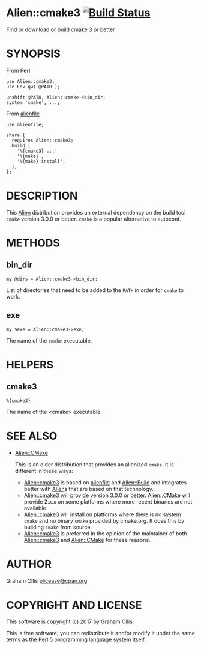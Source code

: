 # Alien::cmake3 [![Build Status](https://secure.travis-ci.org/plicease/Alien-cmake3.png)](http://travis-ci.org/plicease/Alien-cmake3)

Find or download or build cmake 3 or better

# SYNOPSIS

From Perl:

    use Alien::cmake3;
    use Env qw( @PATH );
    
    unshift @PATH, Alien::cmake->bin_dir;
    system 'cmake', ...;

From [alienfile](https://metacpan.org/pod/alienfile)

    use alienfile;
    
    share {
      requires Alien::cmake3;
      build [
        '%{cmake3} ...'
        '%{make}',
        '%{make} install',
      ],
    };

# DESCRIPTION

This [Alien](https://metacpan.org/pod/Alien) distribution provides an external dependency on the build tool `cmake`
version 3.0.0 or better.  `cmake` is a popular alternative to autoconf.

# METHODS

## bin\_dir

    my @dirs = Alien::cmake3->bin_dir;

List of directories that need to be added to the `PATH` in order for `cmake` to work.

## exe

    my $exe = Alien::cmake3->exe;

The name of the `cmake` executable.

# HELPERS

## cmake3

    %{cmake3}

The name of the &lt;cmake> executable.

# SEE ALSO

- [Alien::CMake](https://metacpan.org/pod/Alien::CMake)

    This is an older distribution that provides an alienized `cmake`.  It is different in
    these ways:

    - [Alien::cmake3](https://metacpan.org/pod/Alien::cmake3) is based on [alienfile](https://metacpan.org/pod/alienfile) and [Alien::Build](https://metacpan.org/pod/Alien::Build) and integrates better with [Alien](https://metacpan.org/pod/Alien)s that are based on that technology.
    - [Alien::cmake3](https://metacpan.org/pod/Alien::cmake3) will provide version 3.0.0 or better.  [Alien::CMake](https://metacpan.org/pod/Alien::CMake) will provide 2.x.x on some platforms where more recent binaries are not available.
    - [Alien::cmake3](https://metacpan.org/pod/Alien::cmake3) will install on platforms where there is no system `cmake` and no binary `cmake` provided by cmake.org.  It does this by building `cmake` from source.
    - [Alien::cmake3](https://metacpan.org/pod/Alien::cmake3) is preferred in the opinion of the maintainer of both [Alien::cmake3](https://metacpan.org/pod/Alien::cmake3) and [Alien::CMake](https://metacpan.org/pod/Alien::CMake) for these reasons.

# AUTHOR

Graham Ollis <plicease@cpan.org>

# COPYRIGHT AND LICENSE

This software is copyright (c) 2017 by Graham Ollis.

This is free software; you can redistribute it and/or modify it under
the same terms as the Perl 5 programming language system itself.
